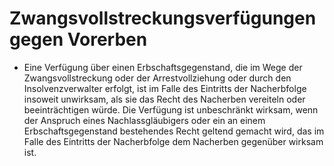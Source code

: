 # Zwangsvollstreckungsverfügungen gegen Vorerben

- Eine Verfügung über einen Erbschaftsgegenstand, die im Wege der Zwangsvollstreckung oder der Arrestvollziehung oder durch den Insolvenzverwalter erfolgt, ist im Falle des Eintritts der Nacherbfolge insoweit unwirksam, als sie das Recht des Nacherben vereiteln oder beeinträchtigen würde. Die Verfügung ist unbeschränkt wirksam, wenn der Anspruch eines Nachlassgläubigers oder ein an einem Erbschaftsgegenstand bestehendes Recht geltend gemacht wird, das im Falle des Eintritts der Nacherbfolge dem Nacherben gegenüber wirksam ist.

